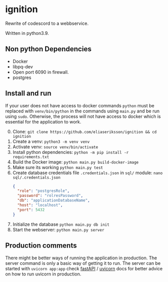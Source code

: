# ignition

Rewrite of codescord to a webbservice.

Written in python3.9.

## Non python Dependencies

* Docker
* libpq-dev
* Open port 6090 in firewall.
* postgres

## Install and run

If your user does not have access to docker commands 
`python` must be replaced with `venv/bin/python` in the commands using `main.py` and be run using `sudo`.
Otherwise, the process will not have access to docker which is essential for the application to work.

0. Clone: `git clone https://github.com/eliaseriksson/ignition && cd ignition`
1. Create a venv: `python3 -m venv venv`
2. Activate venv: `source venv/bin/activate`
3. Install python dependencies: `python -m pip install -r requirements.txt`
4. Build the Docker image: `python main.py build-docker-image`
5. Make sure its working `python main.py test`
6. Create database credentials file `.credentials.json` in `sql/` module: `nano sql/.credentials.json`
   ```json
   {
     "role": "postgresRole",
     "password": "rolresPassword",
     "db": "applicationDatabaseName",
     "host": "localhost",
     "port": 5432
   }
   ```
8. Initialize the database `python main.py db init`
9. Start the webserver: `python main.py server`

## Production comments
There might be better ways of running the application in production.
The server command is only a basic way of getting it to run.
The server can be started with `uvicorn app:app` 
check [fastAPI](https://fastapi.tiangolo.com/deployment/manually/) / [uvicorn](https://www.uvicorn.org/deployment/) docs for better advice on how to run uvicorn in production. 
